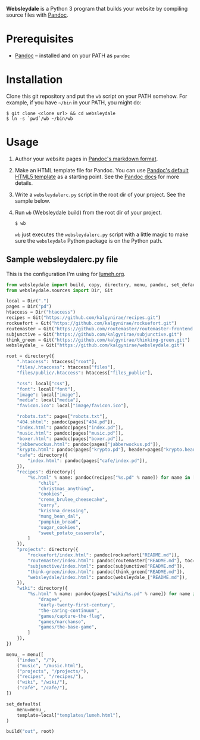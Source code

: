 **Websleydale** is a Python 3 program that builds your website by
compiling source files with [Pandoc].

# Prerequisites

*   [Pandoc] – installed and on your PATH as `pandoc`

# Installation

Clone this git repository and put the `wb` script on your PATH somehow.
For example, if you have `~/bin` in your PATH, you might do:

    $ git clone <clone url> && cd websleydale
    $ ln -s `pwd`/wb ~/bin/wb

# Usage

1.  Author your website pages in [Pandoc's markdown format].

2.  Make an HTML template file for Pandoc. You can use [Pandoc's default
    HTML5 template] as a starting point. See the [Pandoc docs] for more
    details.

3.  Write a `websleydalerc.py` script in the root dir of your project.
    See the sample below.

4.  Run `wb` (Websleydale build) from the root dir of your project.

        $ wb

    `wb` just executes the `websleydalerc.py` script with a little magic
    to make sure the `websleydale` Python package is on the Python path.

## Sample websleydalerc.py file

This is the configuration I'm using for [lumeh.org].

```python
from websleydale import build, copy, directory, menu, pandoc, set_defaults
from websleydale.sources import Dir, Git

local = Dir(".")
pages = Dir("pd")
htaccess = Dir("htaccess")
recipes = Git("https://github.com/kalgynirae/recipes.git")
rockuefort = Git("https://github.com/kalgynirae/rockuefort.git")
routemaster = Git("https://github.com/routemaster/routemaster-frontend.git")
subjunctive = Git("https://github.com/kalgynirae/subjunctive.git")
think_green = Git("https://github.com/kalgynirae/thinking-green.git")
websleydale_ = Git("https://github.com/kalgynirae/websleydale.git")

root = directory({
    ".htaccess": htaccess["root"],
    "files/.htaccess": htaccess["files"],
    "files/public/.htaccess": htaccess["files_public"],

    "css": local["css"],
    "font": local["font"],
    "image": local["image"],
    "media": local["media"],
    "favicon.ico": local["image/favicon.ico"],

    "robots.txt": pages["robots.txt"],
    "404.shtml": pandoc(pages["404.pd"]),
    "index.html": pandoc(pages["index.pd"]),
    "music.html": pandoc(pages["music.pd"]),
    "boxer.html": pandoc(pages["boxer.pd"]),
    "jabberwockus.html": pandoc(pages["jabberwockus.pd"]),
    "krypto.html": pandoc(pages["krypto.pd"], header=pages["krypto.header"]),
    "cafe": directory({
        "index.html": pandoc(pages["cafe/index.pd"]),
    }),
    "recipes": directory({
        "%s.html" % name: pandoc(recipes["%s.pd" % name]) for name in [
            "chili",
            "christmas_anything",
            "cookies",
            "creme_brulee_cheesecake",
            "curry",
            "krishna_dressing",
            "mung_bean_dal",
            "pumpkin_bread",
            "sugar_cookies",
            "sweet_potato_casserole",
        ]
    }),
    "projects": directory({
        "rockuefort/index.html": pandoc(rockuefort["README.md"]),
        "routemaster/index.html": pandoc(routemaster["README.md"], toc=True),
        "subjunctive/index.html": pandoc(subjunctive["README.md"]),
        "think-green/index.html": pandoc(think_green["README.md"]),
        "websleydale/index.html": pandoc(websleydale_["README.md"]),
    }),
    "wiki": directory({
        "%s.html" % name: pandoc(pages["wiki/%s.pd" % name]) for name in [
            "dragee",
            "early-twenty-first-century",
            "the-caring-continuum",
            "games/capture-the-flag",
            "games/narchanso",
            "games/the-base-game",
        ]
    }),
})

menu_ = menu([
    ("index", "/"),
    ("music", "/music.html"),
    ("projects", "/projects/"),
    ("recipes", "/recipes/"),
    ("wiki", "/wiki/"),
    ("café", "/cafe/"),
])

set_defaults(
    menu=menu_,
    template=local["templates/lumeh.html"],
)

build("out", root)
```

[Pandoc]: http://www.johnmacfarlane.net/pandoc/
[Pandoc's markdown format]: http://www.johnmacfarlane.net/pandoc/README.html#pandocs-markdown
[Pandoc's default HTML5 template]: https://github.com/jgm/pandoc-templates/blob/master/default.html5
[Pandoc docs]: http://www.johnmacfarlane.net/pandoc/README.html#templates
[lumeh.org]: http://lumeh.org/
